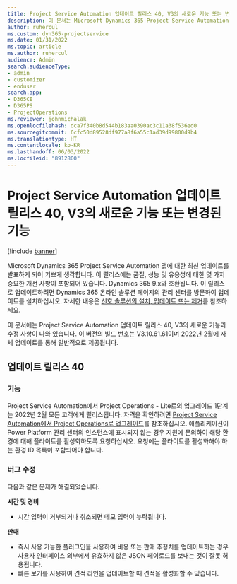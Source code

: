```yaml
---
title: Project Service Automation 업데이트 릴리스 40, V3의 새로운 기능 또는 변경된 기능
description: 이 문서는 Microsoft Dynamics 365 Project Service Automation 업데이트 릴리스 40, V3에서 사용할 수 있는 기능 및 수정 사항을 나열합니다.
author: ruhercul
ms.custom: dyn365-projectservice
ms.date: 01/31/2022
ms.topic: article
ms.author: ruhercul
audience: Admin
search.audienceType:
- admin
- customizer
- enduser
search.app:
- D365CE
- D365PS
- ProjectOperations
ms.reviewer: johnmichalak
ms.openlocfilehash: dca7f340b8d544b183aa0390ac3c11a38f536ed0
ms.sourcegitcommit: 6cfc50d89528df977a8f6a55c1ad39d99800d9b4
ms.translationtype: HT
ms.contentlocale: ko-KR
ms.lasthandoff: 06/03/2022
ms.locfileid: "8912800"
---
```

# <a name="whats-new-or-changed-in-project-service-automation-update-release-40-v3"></a>Project Service Automation 업데이트 릴리스 40, V3의 새로운 기능 또는 변경된 기능

[!include [banner](../includes/psa-now-project-operations.md)]

Microsoft Dynamics 365 Project Service Automation 앱에 대한 최신 업데이트를 발표하게 되어 기쁘게 생각합니다. 이 릴리스에는 품질, 성능 및 유용성에 대한 몇 가지 중요한 개선 사항이 포함되어 있습니다. Dynamics 365 9.x와 호환됩니다. 이 릴리스로 업데이트하려면 Dynamics 365 온라인 솔루션 페이지의 관리 센터를 방문하여 업데이트를 설치하십시오. 자세한 내용은 [선호 솔루션의 설치, 업데이트 또는 제거](/power-platform/admin/install-remove-preferred-solution)를 참조하세요.

이 문서에는 Project Service Automation 업데이트 릴리스 40, V3의 새로운 기능과 수정 사항이 나와 있습니다. 이 버전의 빌드 번호는 V3.10.61.61이며 2022년 2월에 자체 업데이트를 통해 일반적으로 제공됩니다.

## <a name="update-release-40"></a>업데이트 릴리스 40

### <a name="features"></a>기능
Project Service Automation에서 Project Operations - Lite로의 업그레이드 1단계는 2022년 2월 모든 고객에게 릴리스됩니다. 자격을 확인하려면 [Project Service Automation에서 Project Operations로 업그레이드](upgrade-project-operations-non-stocked.md)를 참조하십시오. 애플리케이션이 Power Platform 관리 센터의 인스턴스에 표시되지 않는 경우 지원에 문의하여 해당 환경에 대해 플라이트를 활성화하도록 요청하십시오. 요청에는 플라이트를 활성화해야 하는 환경 ID 목록이 포함되어야 합니다.

### <a name="bug-fixes"></a>버그 수정

다음과 같은 문제가 해결되었습니다.

**시간 및 경비**
- 시간 입력이 거부되거나 취소되면 메모 입력이 누락됩니다. 

**판매**

- 즉시 사용 가능한 플러그인을 사용하여 비용 또는 판매 추정치를 업데이트하는 경우 사용자 인터페이스 외부에서 유효하지 않은 JSON 페이로드를 보내는 것이 잘못 허용됩니다.
- 빠른 보기를 사용하여 견적 라인을 업데이트할 때 견적을 활성화할 수 있습니다.
